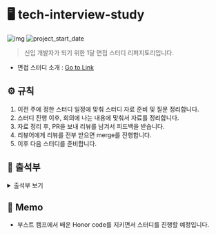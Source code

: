 # 🖥 tech-interview-study

![img](https://img.shields.io/badge/Web--orange) ![project_start_date](https://img.shields.io/badge/Project%20Start%20Date-2021--12--20-informational.svg)

> 신입 개발자가 되기 위한 1달 면접 스터디 리퍼지토리입니다.

* 면접 스터디 소개 : [Go to Link](https://universal-jackrabbit-e37.notion.site/52a12b53147e4592a48ee9d19e615f08)

## ⚙ 규칙

1. 이전 주에 정한 스터디 일정에 맞춰 스터디 자료 준비 및 질문 정리합니다.
2. 스터디 진행 이후, 회의에 나눈 내용에 맞춰서 자료를 정리합니다.
3. 자료 정리 후, PR을 보내 리뷰를 남겨서 피드백을 받습니다. 
4. 리뷰어에게 리뷰를 전부 받으면 merge를 진행합니다.
5. 이후 다음 스터디를 준비합니다.

## 📃 출석부

<details>
    <summary>출석부 보기</summary>

### 👨‍👧‍👦 출석부 일자 및 참가여부

> 각자 참여한 파트 및 원하는 주제에 맞춰서 스터디에 참여합니다.

|날짜|설민욱|김일혁|문상혁|문혜현|이충헌|비고|
|---|---|---|---|---|---|---|
|2021-12-20 11:00 (월)|⭕|⭕|⭕|⭕|⭕|첫 회의|
|2021-12-23 08:30 (목)|.|.|.|.|.|BE|
|2021-12-23 10:30 (목)|.|.|.|.|.|FE|
|2021-12-24 08:30 (금)|.|.|.|.|.|BE|
|2021-12-24 10:30 (금)|.|.|.|.|.|FE|
|2021-12-28 08:30 (화)|.|.|.|.|.|BE|
|2021-12-28 10:30 (화)|.|.|.|.|.|FE|
|2021-12-30 08:30 (목)|.|.|.|.|.|BE|
|2021-12-30 10:30 (목)|.|.|.|.|.|FE|

</details>

## 🔗 Memo

* 부스트 캠프에서 배운 Honor code를 지키면서 스터디를 진행할 예정입니다.
